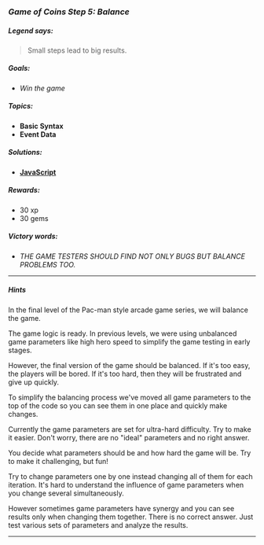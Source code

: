 ### _Game of Coins Step 5: Balance_

##### _Legend says:_
> Small steps lead to big results.

##### _Goals:_
+ _Win the game_

##### _Topics:_
+ **Basic Syntax**
+ **Event Data**

##### _Solutions:_
+ **[JavaScript](goc5.js)**

##### _Rewards:_
+ 30 xp
+ 30 gems

##### _Victory words:_
+ _THE GAME TESTERS SHOULD FIND NOT ONLY BUGS BUT BALANCE PROBLEMS TOO._

___

##### _Hints_

In the final level of the Pac-man style arcade game series, we will balance the game.

The game logic is ready. In previous levels, we were using unbalanced game parameters like high hero speed to simplify the game testing in early stages.

However, the final version of the game should be balanced. If it's too easy, the players will be bored. If it's too hard, then they will be frustrated and give up quickly.

To simplify the balancing process we've moved all game parameters to the top of the code so you can see them in one place and quickly make changes.

Currently the game parameters are set for ultra-hard difficulty. Try to make it easier. Don't worry, there are no "ideal" parameters and no right answer.

You decide what parameters should be and how hard the game will be. Try to make it challenging, but fun!

Try to change parameters one by one instead changing all of them for each iteration. It's hard to understand the influence of game parameters when you change several simultaneously.

However sometimes game parameters have synergy and you can see results only when changing them together. There is no correct answer. Just test various sets of parameters and analyze the results.

___
